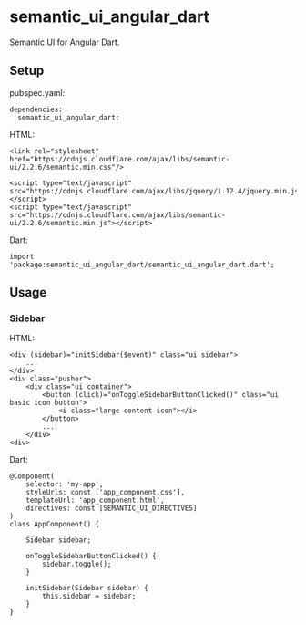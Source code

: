 # semantic_ui_angular_dart

Semantic UI for Angular Dart.

## Setup

pubspec.yaml:

    dependencies:
      semantic_ui_angular_dart: 


HTML:

    <link rel="stylesheet" href="https://cdnjs.cloudflare.com/ajax/libs/semantic-ui/2.2.6/semantic.min.css"/>

    <script type="text/javascript" src="https://cdnjs.cloudflare.com/ajax/libs/jquery/1.12.4/jquery.min.js"></script>
    <script type="text/javascript" src="https://cdnjs.cloudflare.com/ajax/libs/semantic-ui/2.2.6/semantic.min.js"></script>

Dart:

    import 'package:semantic_ui_angular_dart/semantic_ui_angular_dart.dart';

## Usage

### Sidebar

HTML:

    <div (sidebar)="initSidebar($event)" class="ui sidebar">
        ...
    </div>
    <div class="pusher">
        <div class="ui container">
            <button (click)="onToggleSidebarButtonClicked()" class="ui basic icon button">
                <i class="large content icon"></i>
            </button>
            ...
        </div>
    <div>

Dart:

    @Component(
        selector: 'my-app',
        styleUrls: const ['app_component.css'],
        templateUrl: 'app_component.html',
        directives: const [SEMANTIC_UI_DIRECTIVES]
    )
    class AppComponent() {

        Sidebar sidebar;

        onToggleSidebarButtonClicked() {
            sidebar.toggle();
        }

        initSidebar(Sidebar sidebar) {
            this.sidebar = sidebar;
        }
    }
